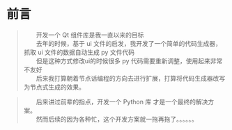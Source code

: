 # 前言

> &emsp;&emsp;开发一个 Qt 组件库是我一直以来的目标    
> &emsp;&emsp;去年的时候，基于 ui 文件的启发，我开发了一个简单的代码生成器，抓取 ui 文件的数据自动生成 py 文件代码    
> &emsp;&emsp;但是这种方式修改ui的时候很多 py 代码需要重新调整，使用起来非常不友好    
> &emsp;&emsp;后来我打算朝着节点话编程的方向去进行扩展，打算将代码生成器改写为节点式生成的效果。    

> &emsp;&emsp;后来讲过前辈的指点，开发一个 Python 库 才是一个最终的解决方案。    
> &emsp;&emsp;然而后续的因为各种忙，这个开发方案就一拖再拖了。。。。。。    

